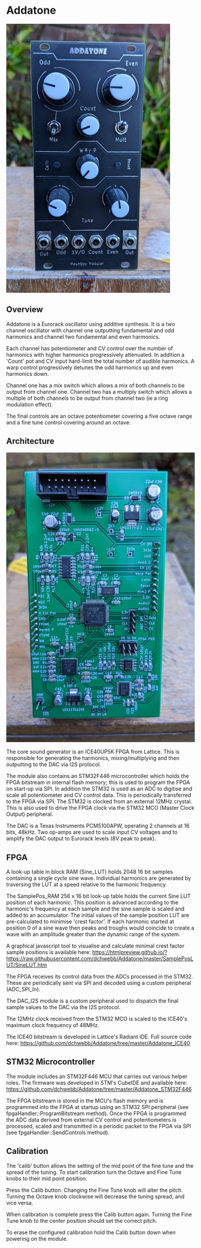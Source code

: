 # Addatone
![Image](https://github.com/dchwebb/Addatone/raw/master/pictures/addatone_front.png "icon")

Overview
--------

Addatone is a Eurorack oscillator using additive synthesis. It is a two channel oscillator with channel one outputting fundamental and odd harmonics and channel two fundamental and even harmonics.

Each channel has potentiometer and CV control over the number of harmonics with higher harmonics progressively attenuated. In addition a 'Count' pot and CV input hard-limit the total number of audible harmonics. A warp control progressively detunes the odd harmonics up and even harmonics down.

Channel one has a mix switch which allows a mix of both channels to be output from channel one. Channel two has a multiply switch which allows a multiple of both channels to be output from channel two (ie a ring modulation effect).

The final controls are an octave potentiometer covering a five octave range and a fine tune control covering around an octave.

Architecture
------------

![Image](https://github.com/dchwebb/Addatone/raw/master/pictures/addatone_back.png "icon")

The core sound generator is an ICE40UP5K FPGA from Lattice. This is responsible for generating the harmonics, mixing/multiplying and then outputting to the DAC via I2S protocol.

The module also contains an STM32F446 microcontroller which holds the FPGA bitstream in internal flash memory; this is used to program the FPGA on start-up via SPI. In addition the STM32 is used as an ADC to digitise and scale all potentiometer and CV control data. This is periodically transferred to the FPGA via SPI. The STM32 is clocked from an external 12MHz crystal. This is also used to drive the FPGA clock via the STM32 MCO (Master Clock Output) peripheral.

The DAC is a Texas Instruments PCM5100APW, operating 2 channels at 16 bits, 48kHz. Two op-amps are used to scale input CV voltages and to amplify the DAC output to Eurorack levels (8V peak to peak).

FPGA
----

A look-up table in block RAM (Sine_LUT) holds 2048 16 bit samples containing a single cycle sine wave. Individual harmonics are generated by traversing the LUT at a speed relative to the harmonic frequency.

The SamplePos_RAM 256 x 16 bit look-up table holds the current Sine LUT position of each harmonic. This position is advanced according to the harmonic's frequency at each sample and the sine sample is scaled and added to an accumulator. The initial values of the sample position LUT are pre-calculated to minimise 'crest factor'. If each harmonic started at position 0 of a sine wave then peaks and troughs would coincide to create a wave with an amplitude greater than the dynamic range of the system.

A graphical javascript tool to visualise and calculate minimal crest factor sample positions is available here:
https://htmlpreview.github.io/?https://raw.githubusercontent.com/dchwebb/Addatone/master/SamplePosLUT/SineLUT.htm

The FPGA receives its control data from the ADCs processed in the STM32. These are periodically sent via SPI and decoded using a custom peripheral (ADC_SPI_In).

The DAC_I2S module is a custom peripheral used to dispatch the final sample values to the DAC via the I2S protocol.

The 12MHz clock received from the STM32 MCO is scaled to the ICE40's maximum clock frequency of 48MHz.

The ICE40 bitstream is developed in Lattice's Radiant IDE. Full source code here: https://github.com/dchwebb/Addatone/tree/master/Addatone_ICE40

STM32 Microcontroller
---------------------

The module includes an STM32F446 MCU that carries out various helper roles. The firmware was developed in STM's CubeIDE and available here: https://github.com/dchwebb/Addatone/tree/master/Addatone_STM32F446

The FPGA bitstream is stored in the MCU's flash memory and is programmed into the FPGA at startup using an STM32 SPI peripheral (see fpgaHandler::ProgramBitstream method). Once the FPGA is programmed the ADC data derived from external CV control and potentiometers is processed, scaled and transmitted in a periodic packet to the FPGA via SPI (see fpgaHandler::SendControls method).

Calibration
-----------

The 'calib' button allows the setting of the mid point of the fine tune and the spread of the tuning. To start calibration turn the Octave and Fine Tune knobs to their mid point position.

Press the Calib button. Changing the Fine Tune knob will alter the pitch. Turning the Octave knob clockwise will decrease the tuning spread, and vice versa.

When calibration is complete press the Calib button again. Turning the Fine Tune knob to the center position should set the correct pitch.

To erase the configured calibration hold the Calib button down when powering on the module.
